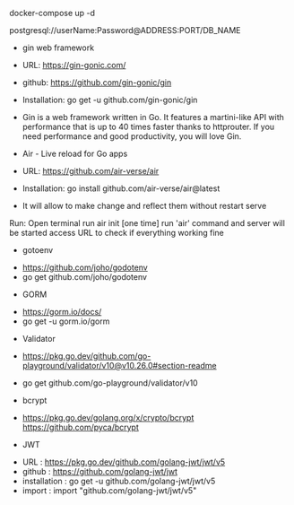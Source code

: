 docker-compose up -d

postgresql://userName:Password@ADDRESS:PORT/DB_NAME



* gin web framework
 - URL: https://gin-gonic.com/
 - github: https://github.com/gin-gonic/gin
 - Installation: go get -u github.com/gin-gonic/gin

 - Gin is a web framework written in Go. It features a martini-like API with performance that is up to 40 times faster thanks to httprouter. If you need performance and good productivity, you will love Gin.


* Air - Live reload for Go apps
 - URL: https://github.com/air-verse/air
 - Installation: go install github.com/air-verse/air@latest

 - It will allow to make change and reflect them without restart serve

Run: 
Open terminal
run air init [one time]
run 'air' command and server will be started
access URL to check if everything working fine


* gotoenv
 - https://github.com/joho/godotenv
 - go get github.com/joho/godotenv


* GORM
 - https://gorm.io/docs/
 - go get -u gorm.io/gorm



* Validator
 - https://pkg.go.dev/github.com/go-playground/validator/v10@v10.26.0#section-readme

 - go get github.com/go-playground/validator/v10


* bcrypt
 - https://pkg.go.dev/golang.org/x/crypto/bcrypt
https://github.com/pyca/bcrypt



* JWT
 - URL : https://pkg.go.dev/github.com/golang-jwt/jwt/v5
 - github : https://github.com/golang-jwt/jwt
 - installation : go get -u github.com/golang-jwt/jwt/v5
 - import : import "github.com/golang-jwt/jwt/v5"


